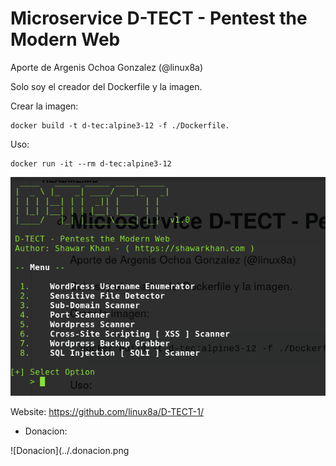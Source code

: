 # Microservice D-TECT - Pentest the Modern Web

Aporte de Argenis Ochoa Gonzalez (@linux8a)

Solo soy el creador del Dockerfile y la imagen.

Crear la imagen:

```
docker build -t d-tec:alpine3-12 -f ./Dockerfile.
```

Uso:

```
docker run -it --rm d-tec:alpine3-12
```

![Screenshot](./Screenshot.png)

Website:
https://github.com/linux8a/D-TECT-1/


* Donacion:

![Donacion](../.donacion.png